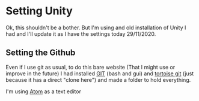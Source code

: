 # Setting Unity

Ok, this shouldn't be a bother. But I'm using and old installation of Unity I had and I'll update it as I have the settings today 29/11/2020.


## Setting the Github

Even if I use git as usual, to do this bare website (That I might use or improve in the future) I had installed [GIT](https://git-scm.com/book/en/v2/Getting-Started-Installing-Git) (bash and gui) and [tortoise git](https://tortoisegit.org/) (just because it has a direct "clone here") and made a folder to hold everything.

I'm using [Atom](https://atom.io/) as a text editor 

